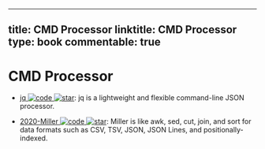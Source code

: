 
---
title: CMD Processor
linktitle: CMD Processor
type: book
commentable: true
---

# CMD Processor

- [jq ![code](https://ng-tech.icu/assets/code.svg) ![star](https://img.shields.io/github/stars/stedolan/jq)](https://github.com/stedolan/jq): jq is a lightweight and flexible command-line JSON processor.

- [2020-Miller ![code](https://ng-tech.icu/assets/code.svg) ![star](https://img.shields.io/github/stars/johnkerl/miller)](https://github.com/johnkerl/miller): Miller is like awk, sed, cut, join, and sort for data formats such as CSV, TSV, JSON, JSON Lines, and positionally-indexed.

    